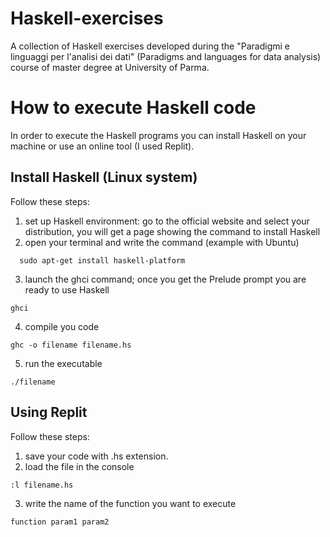 # Haskell-exercises
A collection of Haskell exercises developed during the "Paradigmi e linguaggi per l'analisi dei dati" (Paradigms and languages for data analysis) course of master degree at University of Parma.

# How to execute Haskell code
In order to execute the Haskell programs you can install Haskell on your machine or use an online tool (I used Replit).

## Install Haskell (Linux system)
Follow these steps:
  1. set up Haskell environment: go to the official website and select your distribution, you will get a page showing the command to install Haskell
  2. open your terminal and write the command (example with Ubuntu)
  ```console
    sudo apt-get install haskell-platform
  ```
  3. launch the ghci command; once you get the Prelude prompt you are ready to use Haskell
  ```console
  ghci
  ```
  4. compile you code
  ```console
  ghc -o filename filename.hs
  ```
  5. run the executable
  ```console
  ./filename
  ```

## Using Replit
Follow these steps:
  1. save your code with .hs extension.
  2. load the file in the console
  ```console
  :l filename.hs
  ```
  3. write the name of the function you want to execute
  ```console
  function param1 param2
  ```

